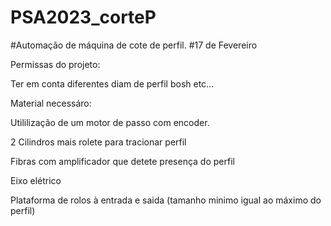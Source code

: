 # PSA2023_corteP
#Automação de máquina de cote de perfil.
#17 de Fevereiro

Permissas do projeto:

Ter em conta diferentes diam de perfil bosh etc...

Material necessáro:

Utililização de um motor de passo com encoder.

2 Cilindros mais rolete para tracionar perfil

Fibras com amplificador que detete presença do perfil

Eixo elétrico

Plataforma de rolos à entrada e saida (tamanho minimo igual ao máximo do perfil)

